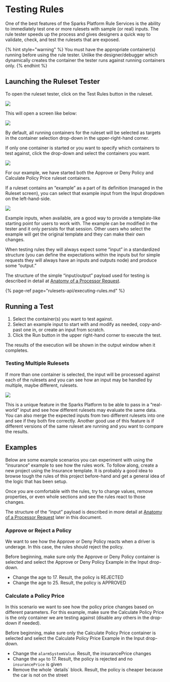 # Testing Rules

One of the best features of the Sparks Platform Rule Services is the ability to immediately test one or more rulesets with sample \(or real\) inputs. The rule tester speeds up the process and gives designers a quick way to validate, check, and test the rulesets that are exposed.  


{% hint style="warning" %}
You must have the appropriate container\(s\) running before using the rule tester. Unlike the designer/debugger which dynamically creates the container the tester runs against running containers only.
{% endhint %}

## Launching the Ruleset Tester

To open the ruleset tester, click on the Test Rules button in the ruleset.

![](https://lh5.googleusercontent.com/MsTI5ZhIO4C5JnnGbGRlOLs-HZaGjLko_yzOBADgdyb9XdBWgFR_foQAGAARp0mRSyKFnIsrwLP7maESIyV77hugRZAlYfuC4bHpWwMMFMkqo-P4cf_vy_AaPDsebT6r2-wb6nPj)

This will open a screen like below:

![](https://lh4.googleusercontent.com/YBkS6xYdnRGhsZMadzF8dOglx7kNDkhwFvS-R2okg97ry2X8LiGOy7TF6FVnZqhHO2UQyrfAfQLQSqfeMWsFFdFHf5CtFphelQuhKrjE5Kc98lUtOePfUGMNMqUnF774X5tHaq7X)

By default, all running containers for the ruleset will be selected as targets in the container selection drop-down in the upper-right-hand corner.

If only one container is started or you want to specify which containers to test against, click the drop-down and select the containers you want.

![](https://lh4.googleusercontent.com/MCYJ2mRxm2oPsMYxhWTgZuxLHsknnR1ZCKw_clrOapS71MWWEp4ADgOqgDoCC-kaLwQfIoRVVhpIaI8idOHxHt9YVPoMmr53pE__aEi8Welkw4VzTw-Ua4HPAxIKuHsn5PIwOdXr)

For our example, we have started both the Approve or Deny Policy and Calculate Policy Price ruleset containers.

If a ruleset contains an “example” as a part of its definition \(managed in the Ruleset screen\), you can select that example input from the Input dropdown on the left-hand-side.

![](https://lh5.googleusercontent.com/AWgxus-qNvB1uOKNm79zi1an3Bmx5ArsATFN0Ln9zmgOp3Dq2z-uAeK5erzuw-lwpvRMnbu3tzCx08UTFbn9hE_EG4QmuQ8T6gzKbT1O2X_9QxRm5YDGeH9fTUXlNhOeHKPwkUzA)

Example inputs, when available, are a good way to provide a template-like starting point for users to work with. The example can be modified in the tester and it only persists for that session. Other users who select the example will get the original template and they can make their own changes.

When testing rules they will always expect some “input” in a standardized structure \(you can define the expectations within the inputs but for simple requests they will always have an inputs and outputs node\) and produce some “output.”

The structure of the simple “input/output” payload used for testing is described in detail at [Anatomy of a Processor Request](rulesets-api/executing-rules.md).

{% page-ref page="rulesets-api/executing-rules.md" %}



## Running a Test

1. Select the container\(s\) you want to test against.
2. Select an example input to start with and modify as needed, copy-and-past one in, or create an input from scratch.
3. Click the Run button in the upper right-hand corner to execute the test.

The results of the execution will be shown in the output window when it completes.

### Testing Multiple Rulesets

If more than one container is selected, the input will be processed against each of the rulesets and you can see how an input may be handled by multiple, maybe different, rulesets.

![](https://lh4.googleusercontent.com/kYmNbJY3yM3xuMNyP9WC-IRbL5QvhfOtAWmcyS3jvIWhoepBeTDXmjcw8_rouGiZ2CD3tnxB_k7fzLp9Q4pcw5a5BoUsm3bTUvqY9S55LlDtBwEp3KxP8gAcPurcGtMOMhTAEwPB)

This is a unique feature in the Sparks Platform to be able to pass in a “real-world” input and see how different rulesets may evaluate the same data. You can also merge the expected inputs from two different rulesets into one and see if they both fire correctly. Another good use of this feature is if different versions of the same ruleset are running and you want to compare the results.

## Examples

Below are some example scenarios you can experiment with using the “insurance” example to see how the rules work. To follow along, create a new project using the Insurance template. It is probably a good idea to browse tough the rules of this project before-hand and get a general idea of the logic that has been setup.

Once you are comfortable with the rules, try to change values, remove properties, or even whole sections and see the rules react to those changes.

The structure of the “input” payload is described in more detail at [Anatomy of a Processor Request](rulesets-api/executing-rules.md#a-simple-processor-request) later in this document.

### Approve or Reject a Policy

We want to see how the Approve or Deny Policy reacts when a driver is underage. In this case, the rules should reject the policy.

Before beginning, make sure only the Approve or Deny Policy container is selected and select the Approve or Deny Policy Example in the Input drop-down.

* Change the age to 17. Result, the policy is REJECTED
* Change the age to 25. Result, the policy is APPROVED

### Calculate a Policy Price

In this scenario we want to see how the policy price changes based on different parameters. For this example, make sure the Calculate Policy Price is the only container we are testing against \(disable any others in the drop-down if needed\).

Before beginning, make sure only the Calculate Policy Price container is selected and select the Calculate Policy Price Example in the Input drop-down.

* Change the `alarmSystemValue`. Result, the insurancePrice changes
* Change the `age` to 17. Result, the policy is rejected and no `insurancePrice` is given
* Remove the whole \`details\` block. Result, the policy is cheaper because the car is not on the street

